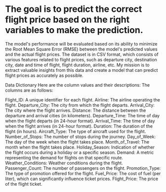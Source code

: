 # The goal is to predict the correct flight price based on the right variables to make the prediction. 
The model's performance will be evaluated based on its ability to minimize the Root Mean Square Error (RMSE) between the model's predicted values and the actual flight prices.
The dataset is in CSV format, which consists of various features related to flight prices, such as departure city, destination city, date and time of flight, flight duration, airline, etc. 
My mission is to extract valuable insights from this data and create a model that can predict flight prices as accurately as possible.

Data Dictionary
Here are the column values and their descriptions:
The columns are as follows: 

Flight_ID: A unique identifier for each flight.
Airline: The airline operating the flight.
Departure_City: The city from which the flight departs.
Arrival_City: The city where the flight arrives.
Distance: The distance between the departure and arrival cities (in kilometers).
Departure_Time: The time of day when the flight departs (in 24-hour format).
Arrival_Time: The time of day when the flight arrives (in 24-hour format).
Duration: The duration of the flight (in hours).
Aircraft_Type: The type of aircraft used for the flight.
Number_of_Stops: The number of stops during the journey.
Day_of_Week: The day of the week when the flight takes place.
Month_of_Travel: The month when the flight takes place.
Holiday_Season: Indication of whether the flight occurs during a holiday or a specific season.
Demand: A metric representing the demand for flights on that specific route.
Weather_Conditions: Weather conditions during the flight.
Passenger_Count: The number of passengers on the flight.
Promotion_Type: The type of promotion offered for the flight. 
Fuel_Price: The cost of fuel (per liter), which can significantly influence ticket prices.
Flight_Price: The price of the flight ticket.

